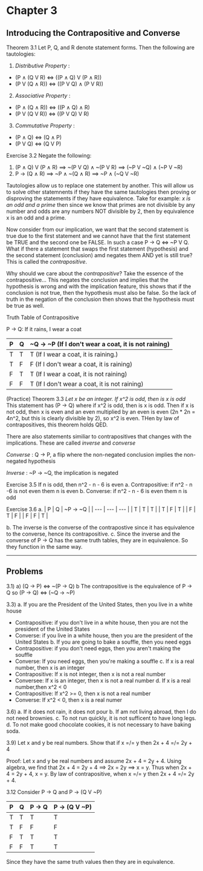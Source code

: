 # Chapter 3 
## Introducing the Contrapositive and Converse

Theorem 3.1
Let P, Q, and R denote statement forms. Then the following are tautologies:

1. *Distributive Property* :
  - (P ∧ (Q V R) <=> ((P ∧ Q) V (P ∧ R))
  - (P V (Q ∧ R)) <=> ((P V Q) ∧ (P V R))
2. *Associative Property* :
  - (P ∧ (Q ∧ R)) <=> ((P ∧ Q) ∧ R)
  - (P V (Q V R)) <=> ((P V Q) V R)
3. *Commutative Property* :
  - (P ∧ Q) <=> (Q ∧ P)
  - (P V Q) <=> (Q V P)

Exercise 3.2
Negate the following:
  1. (P ∧ Q) V (P ∧ R) ==> ~(P V Q) ∧ ~(P V R) ==> (~P V ~Q) ∧ (~P V ~R)
  2. P -> (Q ∧ R) ==> ~P ∧ ~(Q ∧ R) ==> ~P ∧ (~Q V ~R)

Tautologies allow us to replace one statement by another. This will allow us to solve other statemnents if they have the same tautologies then proving or disproving the statements if they have equivalence.
Take for example: *x is an odd and a prime* then since we know that primes are not divisible by any number and odds are any numbers NOT divisible by 2, then by equivalence x is an odd and a prime.

Now consider from our implication, we want that the second statement is true due to the first statement and we cannot have that the first statement be TRUE and the second one be FALSE. In such a case P -> Q <=> ~P V Q. What if there a statement that swaps the first statement (hypothesis) and the second statement (conclusion) amd negates them AND yet is still true? This is called the *contrapositive*.

Why should we care about the *contrapositive*?
Take the essence of the contrapositive... This negates the conclusion and implies that the hypothesis is wrong and with the implication feature, this shows that if the conclusion is not true, then the hypothesis must also be false. So the lack of truth in the negation of the conclusion then shows that the hypothesis must be true as well.

Truth Table of Contrapositive

P -> Q: If it rains, I wear a coat

| P | Q | ~Q -> ~P (If I don't wear a coat, it is not raining) |
| --- | --- | --- |
| T | T | T (If I wear a coat, it is raining.)  |
| T | F | F (If I don't wear a coat, it is raining) |
| F | T | T (If I wear a coat, it is not raining) |
| F | F | T (If I don't wear a coat, it is not raining) |


(Practice) Theorem 3.3
*Let x be an integer. If x^2 is odd, then is x is odd*
This statement has (P -> Q) where if x^2 is odd, then is x is odd. Then if x is not odd, then x is even and an even multiplied by an even is even (2n * 2n = 4n^2, but this is clearly divisible by 2), so x^2 is even. THen by law of contrapositives, this theorem holds QED. 

There are also statements similiar to contrapositives that changes with the implications. These are called *inverse* and *converse*

*Converse* : Q -> P, a flip where the non-negated conclusion implies the non-negated hypothesis

*Inverse* : ~P -> ~Q, the implication is negated

Exercise 3.5
If n is odd, then n^2 - n - 6 is even
a. Contrapositive: if n^2 - n -6 is not even them n is even
b. Converse: if n^2 - n - 6 is even them n is odd

Exercise 3.6
a.
| P | Q | ~P -> ~Q |
| --- | --- | --- |
| T | T | T |
| T | F | T |
| F | T | F |
| F | F | T |

b. The inverse is the converse of the contrapostive since it has equivalence to the converse, hence its contrapositive.
c. Since the inverse and the converse of P -> Q has the same truth tables, they are in equivalence. So they function in the same way.


---
Problems
--- 
3.1) 
a) (Q -> P) <=> ~(P -> Q)
b The contrapositive is the equivalence of P -> Q so (P -> Q) <=> (~Q -> ~P)

3.3)
a. If you are the President of the United States, then you live in a white house
  - Contrapositive: if you don't live in a white house, then you are not the president of the United States
  - Converse: if you live in a white house, then you are the president of the United States
b. If you are going to bake a souffle, then you need eggs
  - Contrapositive: if you don't need eggs, then you aren't making the souffle
  - Converse: If you need eggs, then you're making a souffle
c. If x is a real number, then x is an integer
  - Contrapositive: If x is not integer, then x is not a real number
  - Conversee: If x is an integer, then x is not a real number
d. If x is a real number,then x^2 < 0
  - Contrapositive: If x^2 >= 0, then x is not a real number
  - Converse: If x^2 < 0, then x is a real numer

3.6)
a. If it does not rain, it does not pour
b. If am not living abroad, then I do not need brownies.
c. To not run quickly, it is not sufficent to have long legs.
d. To not make good chocolate cookies, it is not necessary to have baking soda.

3.9)
Let x and y be real numbers. Show that if x =/= y  then 2x + 4 =/= 2y + 4

Proof:
Let x and y be real numbers and assume 2x + 4 = 2y + 4. Using algebra, we find that 2x + 4 = 2y + 4 ==> 2x = 2y ==> x = y. Thus when 2x + 4 = 2y + 4, x = y.  By law of contrapositive, when x =/= y then 2x + 4 =/= 2y + 4. 

3.12
Consider P -> Q and P -> (Q V ~P)

| P | Q | P -> Q | P -> (Q V ~P) |
| --- | --- | --- | --- |
| T | T | T | T |
| T | F | F | F |
| F | T | T | T |
| F | F | T | T |

Since they have the same truth values then they are in equivalence. 


